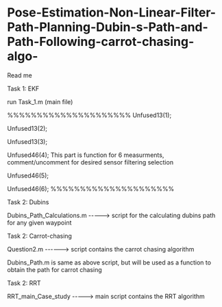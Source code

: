 # Pose-Estimation-Non-Linear-Filter-Path-Planning-Dubin-s-Path-and-Path-Following-carrot-chasing-algo-

Read me

Task 1: EKF

run Task_1.m (main file)


%%%%%%%%%%%%%%%%%%%%%
Unfused13(1);

Unfused13(2);

Unfused13(3);

Unfused46(4);		This part is function for 6 measurments, comment/uncomment for desired sensor filtering selection

Unfused46(5);

Unfused46(6);
%%%%%%%%%%%%%%%%%%%%%


Task 2: Dubins

Dubins_Path_Calculations.m -----> script for the calculating dubins path for any given waypoint


Task 2: Carrot-chasing

Question2.m ------> script contains the carrot chasing algorithm

Dubins_Path.m is same as above script, but will be used as a function to obtain the path for carrot chasing


Task 2: RRT

RRT_main_Case_study -----> main script contains the RRT algorithm
